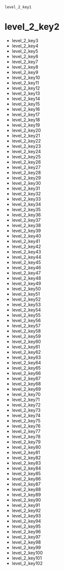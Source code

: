 ```ngMeta
level_2_key1
```
# level_2_key2
- level_2_key3
- level_2_key4
- level_2_key5
- level_2_key6
- level_2_key7
- level_2_key8
- level_2_key9
- level_2_key10
- level_2_key11
- level_2_key12
- level_2_key13
- level_2_key14
- level_2_key15
- level_2_key16
- level_2_key17
- level_2_key18
- level_2_key19
- level_2_key20
- level_2_key21
- level_2_key22
- level_2_key23
- level_2_key24
- level_2_key25
- level_2_key26
- level_2_key27
- level_2_key28
- level_2_key29
- level_2_key30
- level_2_key31
- level_2_key32
- level_2_key33
- level_2_key34
- level_2_key35
- level_2_key36
- level_2_key37
- level_2_key38
- level_2_key39
- level_2_key40
- level_2_key41
- level_2_key42
- level_2_key43
- level_2_key44
- level_2_key45
- level_2_key46
- level_2_key47
- level_2_key48
- level_2_key49
- level_2_key50
- level_2_key51
- level_2_key52
- level_2_key53
- level_2_key54
- level_2_key55
- level_2_key56
- level_2_key57
- level_2_key58
- level_2_key59
- level_2_key60
- level_2_key61
- level_2_key62
- level_2_key63
- level_2_key64
- level_2_key65
- level_2_key66
- level_2_key67
- level_2_key68
- level_2_key69
- level_2_key70
- level_2_key71
- level_2_key72
- level_2_key73
- level_2_key74
- level_2_key75
- level_2_key76
- level_2_key77
- level_2_key78
- level_2_key79
- level_2_key80
- level_2_key81
- level_2_key82
- level_2_key83
- level_2_key84
- level_2_key85
- level_2_key86
- level_2_key87
- level_2_key88
- level_2_key89
- level_2_key90
- level_2_key91
- level_2_key92
- level_2_key93
- level_2_key94
- level_2_key95
- level_2_key96
- level_2_key97
- level_2_key98
- level_2_key99
- level_2_key100
- level_2_key101
- level_2_key102
